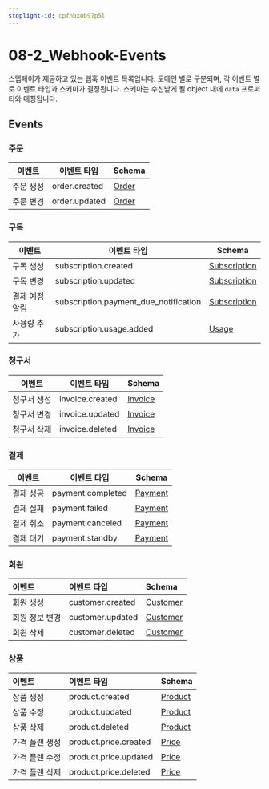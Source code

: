 ```yaml
---
stoplight-id: cpfhbx0b97p5l
---
```


# 08-2\_Webhook-Events

스텝페이가 제공하고 있는 웹훅 이벤트 목록입니다. 도메인 별로 구분되며, 각 이벤트 별로 이벤트 타입과 스키마가 결정됩니다. 스키마는 수신받게 될 object 내에 `data` 프로퍼티와 매칭됩니다.

## Events

### 주문

| 이벤트   | 이벤트 타입        | Schema                                                     |
| ----- | ------------- | ---------------------------------------------------------- |
| 주문 생성 | order.created | [Order](https://docs.steppay.kr/docs/webhook-schema#order) |
| 주문 변경 | order.updated | [Order](https://docs.steppay.kr/docs/webhook-schema#order) |

### 구독

| 이벤트      | 이벤트 타입                                | Schema                                                                   |
| -------- | ------------------------------------- | ------------------------------------------------------------------------ |
| 구독 생성    | subscription.created                  | [Subscription](https://docs.steppay.kr/docs/webhook-schema#subscription) |
| 구독 변경    | subscription.updated                  | [Subscription](https://docs.steppay.kr/docs/webhook-schema#subscription) |
| 결제 예정 알림 | subscription.payment_due_notification | [Subscription](https://docs.steppay.kr/docs/webhook-schema#subscription) |
| 사용량 추가   | subscription.usage.added              | [Usage](https://docs.steppay.kr/docs/webhook-schema#usage)               |

### 청구서

| 이벤트    | 이벤트 타입          | Schema                                                         |
| ------ | --------------- | -------------------------------------------------------------- |
| 청구서 생성 | invoice.created | [Invoice](https://docs.steppay.kr/docs/webhook-schema#invoice) |
| 청구서 변경 | invoice.updated | [Invoice](https://docs.steppay.kr/docs/webhook-schema#invoice) |
| 청구서 삭제 | invoice.deleted | [Invoice](https://docs.steppay.kr/docs/webhook-schema#invoice) |

### 결제

| 이벤트   | 이벤트 타입            | Schema                                                         |
| ----- | ----------------- | -------------------------------------------------------------- |
| 결제 성공 | payment.completed | [Payment](https://docs.steppay.kr/docs/webhook-schema#payment) |
| 결제 실패 | payment.failed    | [Payment](https://docs.steppay.kr/docs/webhook-schema#payment) |
| 결제 취소 | payment.canceled  | [Payment](https://docs.steppay.kr/docs/webhook-schema#payment) |
| 결제 대기 | payment.standby   | [Payment](https://docs.steppay.kr/docs/webhook-schema#payment) |

### 회원

| 이벤트      | 이벤트 타입           | Schema                                                           |
| :------- | :--------------- | :--------------------------------------------------------------- |
| 회원 생성    | customer.created | [Customer](https://docs.steppay.kr/docs/webhook-schema#customer) |
| 회원 정보 변경 | customer.updated | [Customer](https://docs.steppay.kr/docs/webhook-schema#customer) |
| 회원 삭제    | customer.deleted | [Customer](https://docs.steppay.kr/docs/webhook-schema#customer) |

### 상품

| 이벤트      | 이벤트 타입                | Schema                                                         |
| :------- | :-------------------- | :------------------------------------------------------------- |
| 상품 생성    | product.created       | [Product](https://docs.steppay.kr/docs/webhook-schema#product) |
| 상품 수정    | product.updated       | [Product](https://docs.steppay.kr/docs/webhook-schema#product) |
| 상품 삭제    | product.deleted       | [Product](https://docs.steppay.kr/docs/webhook-schema#product) |
| 가격 플랜 생성 | product.price.created | [Price](https://docs.steppay.kr/docs/webhook-schema#price)     |
| 가격 플랜 수정 | product.price.updated | [Price](https://docs.steppay.kr/docs/webhook-schema#price)     |
| 가격 플랜 삭제 | product.price.deleted | [Price](https://docs.steppay.kr/docs/webhook-schema#price)     |
